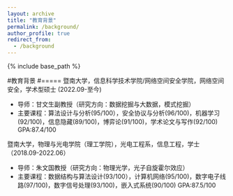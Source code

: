 ```yaml
---
layout: archive
title: "教育背景"
permalink: /background/
author_profile: true
redirect_from:
  - /background
---
```


{% include base_path %}

#教育背景
#=====
暨南大学，信息科学技术学院/网络空间安全学院，网络空间安全，学术型硕士 (2022.09-至今) 
-	导师：甘文生副教授（研究方向：数据挖掘与大数据，模式挖掘）
-	主要课程：算法设计与分析(95/100），安全协议与分析(96/100)，机器学习(92/100)，信息隐藏(89/100)，博弈论(91/100)，学术论文与写作(92/100) GPA:87.4/100

暨南大学，物理与光电学院（理工学院），光电工程系，信息工程，学士（2018.09-2022.06）
-	导师：朱文国教授（研究方向：物理光学，光子自旋霍尔效应）
-	主要课程：数据结构与算法设计(93/100），计算机网络(95/100)，数字电子线路(97/100)，数字信号处理(93/100)，嵌入式系统(90/100) GPA:87.5/100

